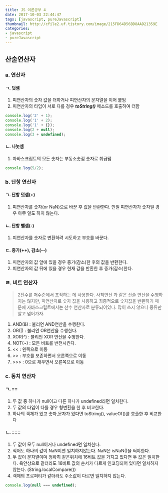```yaml
---
title: JS 이론공부 4
date: 2017-10-03 22:44:47
tags: [javascript, pureJavascript]
thumbnail: http://cfile2.uf.tistory.com/image/215FD64D56BD8AAD21359E
categories:
- javascript
- pureJavascript
---
```


## 산술연산자

### a. 연산자


#### ㄱ. 덧셈
  1. 피연산자의 숫자 값을 더하거나 피연산자의 문자열을 이어 붙임
  2. 피연산자의 타입이 서로 다를 경우 ___toString()___ 메소드를 호출하여 더함

```javascript
console.log('2' + 1);
console.log('1' + 2);
console.log('1' + {});
console.log(2 + null);
console.log(3 + undefined);
```

#### ㄴ. 나눗셈
 1. 자바스크립트의 모든 숫자는 부동소숫점 숫자로 취급됌

 ```javascript
 console.log(5/2);
 ```

<!-- more -->

### b. 단항 연산자

#### ㄱ. 단항 덧셈(+)
  1. 피연산자를 숫자(or NaN)으로 바꾼 후 값을 반환한다. 만일 피연산자가 숫자일 경우 아무 일도 하지 않는다.

#### ㄴ. 단항 뺄셈(-)
  1. 피연산자를 숫자로 변환하려 시도하고 부호를 바꾼다.

#### ㄷ. 증가(++), 감소(--)
  1. 피연산자의 값 앞에 있을 경우 증가(감소)한 후의 값을 반환한다.
  2. 피연산자의 값 뒤에 있을 경우 현재 값을 반환한 후 증가(감소)한다.

### ㄹ. 비트 연산자

> 2진수를 저수준에서 조작하는 데 사용한다. 사칙연산 과 같은 산술 연산을 수행하지는 않지만, 피연산자로 숫자 값을 사용하고 최종적으로 숫자값을 반환하기 때문에 자바스크립트에서는 산수 연산자로 분류되어있다. 많이 쓰지 않으니 종류만 알고 넘어가자.
1. AND(&) : 불리언 AND연산을 수행한다.
2. OR(|) : 불리언 OR연산을 수행한다.
3. XOR(^) : 불리언 XOR 연산을 수행한다.
4. NOT(~) : 모든 비트를 반전시킨다.
5. << : 왼쪽으로 이동
6. &gt;&gt; : 부호를 보존하면서 오른쪽으로 이동
7. &gt;&gt;&gt; : 0으로 채우면서 오른쪽으로 이동


### c. 동치 연산자

#### ㄱ. ==
  1. 두 값 중 하나가 null이고 다른 하나가 undefined라면 일치한다.
  2. 두 값의 타입이 다를 경우 형변환을 한 후 비교한다.
  3. 하나의 객체가 있고 숫자,문자가 있다면 toString(), valueOf()를 호출한 후 비교한다

#### ㄴ. ===
  1. 두 값이 모두 null이거나 undefined면 일치한다.
  2. 적어도 하나의 값이 NaN이면 일치하지않는다. NaN은 isNaN()을 써야한다.
  3. 두 값이 문자열이며 정확히 같은위치에 16비트 값을 가지고 있다면 두 값은 일치한다. 육안상으로 같더라도 16비트 값의 순서가 다르게 인코딩되어 있다면 일치하지 않는다. (String.localCompare())
  4. 객체의 프로퍼티가 같더라도 주소값이 다르면 일치하지 않는다.

  ```javascript
  console.log(null === undefined);
  ```


